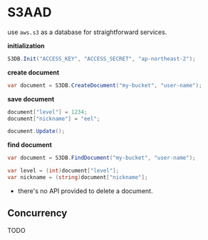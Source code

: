 S3AAD
====

use `aws.s3` as a database for straightforward services.

__initialization__
```cs
S3DB.Init("ACCESS_KEY", "ACCESS_SECRET", "ap-northeast-2");
```

__create document__
```cs
var document = S3DB.CreateDocument("my-bucket", "user-name");
```

__save document__
```cs
document["level"] = 1234;
document["nickname"] = "eel";

document.Update();
```

__find document__
```cs
var document = S3DB.FindDocument("my-bucket", "user-name");

var level = (int)document["level"];
var nickname = (string)document["nickname"];
```

* there's no API provided to delete a document. 


Concurrency
----
TODO